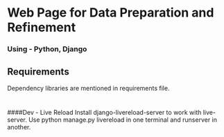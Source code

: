 # Web Page for Data Preparation and Refinement
### Using - Python, Django

## Requirements
Dependency libraries are mentioned in requirements file.


#
#
####Dev - Live Reload
Install django-livereload-server to work with live-server.
Use python manage.py livereload in one terminal and runserver in another.